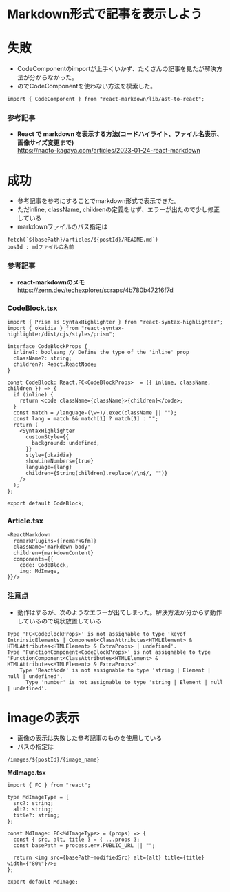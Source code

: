 # Markdown形式で記事を表示しよう
# 失敗
- CodeComponentのimportが上手くいかず、たくさんの記事を見たが解決方法が分からなかった。
- のでCodeComponentを使わない方法を模索した。
```tsx
import { CodeComponent } from "react-markdown/lib/ast-to-react";
```
### 参考記事
- **React で markdown を表示する方法(コードハイライト、ファイル名表示、画像サイズ変更まで)**<br>
https://naoto-kagaya.com/articles/2023-01-24-react-markdown

# 成功
- 参考記事を参考にすることでmarkdown形式で表示できた。
- ただinline, className, childrenの定義をせず、エラーが出たので少し修正している
- markdownファイルのパス指定は
```tsx
fetch(`${basePath}/articles/${postId}/README.md`)
posId : mdファイルの名前
```
### 参考記事
- **react-markdownのメモ**<br>
https://zenn.dev/techexplorer/scraps/4b780b47216f7d

### CodeBlock.tsx
```tsx
import { Prism as SyntaxHighlighter } from "react-syntax-highlighter";
import { okaidia } from "react-syntax-highlighter/dist/cjs/styles/prism";

interface CodeBlockProps {
  inline?: boolean; // Define the type of the 'inline' prop
  className?: string;
  children?: React.ReactNode;
}

const CodeBlock: React.FC<CodeBlockProps>  = ({ inline, className, children }) => {
  if (inline) {
    return <code className={className}>{children}</code>;
  }
  const match = /language-(\w+)/.exec(className || "");
  const lang = match && match[1] ? match[1] : "";
  return (
    <SyntaxHighlighter
      customStyle={{ 
        background: undefined,
      }}
      style={okaidia}
      showLineNumbers={true}
      language={lang}
      children={String(children).replace(/\n$/, "")}
    />
  );
};

export default CodeBlock;

```
### Article.tsx
```tsx
<ReactMarkdown
  remarkPlugins={[remarkGfm]} 
  className='markdown-body'
  children={markdownContent}
  components={{
    code: CodeBlock,  
    img: MdImage,
}}/>
```
### 注意点
- 動作はするが、次のようなエラーが出てしまった。解決方法が分からず動作しているので現状放置している
```shell
Type 'FC<CodeBlockProps>' is not assignable to type 'keyof IntrinsicElements | Component<ClassAttributes<HTMLElement> & HTMLAttributes<HTMLElement> & ExtraProps> | undefined'.
Type 'FunctionComponent<CodeBlockProps>' is not assignable to type 'FunctionComponent<ClassAttributes<HTMLElement> & HTMLAttributes<HTMLElement> & ExtraProps>'.
    Type 'ReactNode' is not assignable to type 'string | Element | null | undefined'.
      Type 'number' is not assignable to type 'string | Element | null | undefined'.
```
# imageの表示
- 画像の表示は失敗した参考記事のものを使用している
- パスの指定は
```
/images/${postId}/{image_name}
```

**MdImage.tsx**
```tsx
import { FC } from "react";

type MdImageType = {
  src?: string;
  alt?: string;
  title?: string;
};

const MdImage: FC<MdImageType> = (props) => {
  const { src, alt, title } = { ...props };
  const basePath = process.env.PUBLIC_URL || "";

  return <img src={basePath+modifiedSrc} alt={alt} title={title} width={"80%"}/>;
};

export default MdImage;
```
